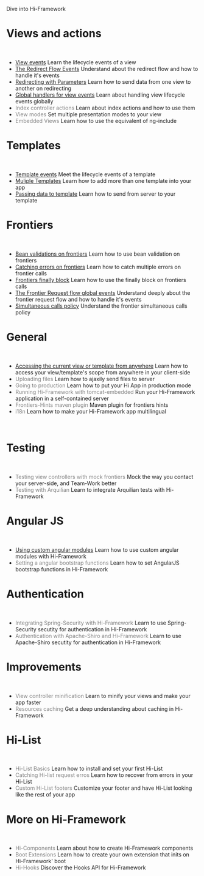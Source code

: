 <!--Topic description-->
<description>Dive into Hi-Framework</description>
# Views and actions
<br/>
<ul class="bookmarks">
   <li>
      <a href="category/views/view-events.html">View events</a>
      <span>Learn the lifecycle events of a view</span>
   </li>
   <li>
      <a href="category/views/the-redirect-flow-events.html">The Redirect Flow Events</a>
      <span>Understand about the redirect flow and how to handle it's events</span>
   </li>
   <li>
      <a href="category/views/redirecting-with-parameters.html">Redirecting with Parameters</a>
      <span>Learn how to send data from one view to another on redirecting</span>
   </li>
   <li>
      <a href="category/views/global-handlers-of-view-events.html">Global handlers for view events</a>
      <span>Learn about handling view lifecycle events globally</span>
   </li>
   <li>
      <a><span style="color: grey; cursor: default; ">Index controller actions</span></a>
      <span>Learn about index actions and how to use them</span>
   </li>
   <li>
      <a><span style="color: grey; cursor: default; ">View modes</span></a>
      <span>Set multiple presentation modes to your view</span>
   </li>
   <li>
      <a><span style="color: grey; cursor: default; ">Embedded Views</span></a>
      <span>Learn how to use the equivalent of ng-include</span>
   </li>
</ul>

# Templates
<br/>
<ul class="bookmarks">
   <li>     
      <a href="category/templates/template-events.html">Template events</a>
      <span>Meet the lifecycle events of a template</span>
   </li>
   <li>
      <a href="category/templates/multiple-templates.html">Muliple Templates</a>
      <span>Learn how to add more than one template into your app</span>
   </li>
   <li>
      <a href="category/templates/passing-data-to-template.html">Passing data to template</a>
      <span>Learn how to send from server to your template</span>
   </li>
</ul>

# Frontiers
<br/>
<ul class="bookmarks">
   <li>     
      <a href="category/frontiers/bean-validation.html">Bean validations on frontiers</a>
      <span>Learn how to use bean validation on frontiers</span>
   </li>
   <li>     
      <a href="category/frontiers/catching-errors.html">Catching errors on frontiers</a>
      <span>Learn how to catch multiple errors on frontier calls</span>
   </li>
   <li>     
      <a href="category/frontiers/finally.html">Frontiers finally block</a>
      <span>Learn how to use the finally block on frontiers calls</span>
   </li>
   <li>
      <a href="category/frontiers/the-frontier-request-flow-global-events.html">The Frontier Request flow global events</a>
      <span>Understand deeply about the frontier request flow and how to handle it's events</span>
   </li>
   <li>
       <a href="category/frontiers/simultaneous-calls-policy.html">Simultaneous calls policy</a>
       <span>Understand the frontier simultaneous calls policy</span>
   </li>
</ul>



# General	
<br/>
<ul class="bookmarks">
   <li>
      <a href="category/general/current-view-and-template.html">Accessing the current view or template from anywhere</a>
      <span>Learn how to access your view/template's scope from anywhere in your client-side</span>
   </li>
   <li>
      <a><span style="color: grey; cursor: default; ">Uploading files</span></a>
      <span>Learn how to ajaxily send files to server</span>
   </li>
   <li>
      <a><span style="color: grey; cursor: default; ">Going to production</span></a>
      <span>Learn how to put your Hi App in production mode</span>
   </li>
   <li>
      <a><span style="color: grey; cursor: default; ">Running Hi-Framework with tomcat-embedded</span></a>
      <span>Run your Hi-Framework application in a self-contained server</span>
   </li>
   
   <li>
      <a><span style="color: grey; cursor: default; ">Frontiers-Hints maven plugin</span></a>
      <span>Maven plugin for frontiers hints</span>
   </li>
   <li>
      <a><span style="color: grey; cursor: default; ">i18n</a>
      <span>Learn how to make your Hi-Framework app multilingual</span>
   </li>
</ul>
<br/>

# Testing
<br/>
<ul class="bookmarks">
   <li>
      <a><span style="color: grey; cursor: default; ">Testing view controllers with mock frontiers</span></a>
      <span>Mock the way you contact your server-side, and Team-Work better</span>
   </li>
   <li>
      <a><span style="color: grey; cursor: default; ">Testing with Arquilian</span></a>
      <span>Learn to integrate Arquilian tests with Hi-Framework</span>
   </li>
</ul>

# Angular JS
<br/>
<ul class="bookmarks">
	<li>     
	   <a href="category/angular/custom-angular-modules.html">Using custom angular modules</a>
	   <span>Learn how to use custom angular modules with Hi-Framework</span> 
	</li>
   <li>
      <a><span style="color: grey; cursor: default; ">Setting a angular bootstrap functions</span></a>
      <span>Learn how to set AngularJS bootstrap functions in Hi-Framework</span>
   </li>
</ul>

# Authentication
<br/>
<ul class="bookmarks">
   <li>
      <a><span style="color: grey; cursor: default; ">Integrating Spring-Security with Hi-Framework</span></a>
      <span>Learn to use Spring-Security secutity for authentication in Hi-Framework</span>
   </li>
   <li>
      <a><span style="color: grey; cursor: default; ">Authentication with Apache-Shiro and Hi-Framework</span></a>
      <span>Learn to use Apache-Shiro secutity for authentication in Hi-Framework</span>
   </li>
</ul>

# Improvements
<br/>
<ul class="bookmarks">
   <li>
      <a><span style="color: grey; cursor: default; ">View controller minification</span></a>
      <span>Learn to minify your views and make your app faster</span>
   </li>
   <li>
      <a><span style="color: grey; cursor: default; ">Resources caching</span></a>
      <span>Get a deep understanding about caching in Hi-Framework</span>
   </li>
</ul>

# Hi-List
<br/>
<ul class="bookmarks">
   <li>
      <a><span style="color: grey; cursor: default; ">Hi-List Basics</span></a>
      <span>Learn how to install and set your first Hi-List</span>
   </li>
   <li>
      <a><span style="color: grey; cursor: default; ">Catching Hi-list request erros</span></a>
      <span>Learn how to recover from errors in your Hi-List</span>
   </li>
   <li>
      <a><span style="color: grey; cursor: default; ">Custom Hi-List footers</span></a>
      <span>Customize your footer and have Hi-List looking like the rest of your app</span>
   </li>
</ul>


# More on Hi-Framework
<br/>
<ul class="bookmarks">
   <li>
      <a><span style="color: grey; cursor: default; ">Hi-Components</span></a>
      <span>Learn about how to create Hi-Framework components</span>
   </li>
   <li>
      <a><span style="color: grey; cursor: default; ">Boot Extensions</span></a>
      <span>Learn how to create your own extension that inits on Hi-Framework' boot</span>
   </li>
   <li>
      <a><span style="color: grey; cursor: default; ">Hi-Hooks</span></a>
      <span>Discover the Hooks API for Hi-Framework</span>
   </li>
</ul>

